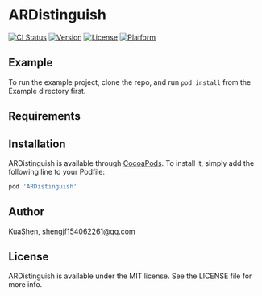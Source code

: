 # ARDistinguish

[![CI Status](https://img.shields.io/travis/KuaShen/ARDistinguish.svg?style=flat)](https://travis-ci.org/KuaShen/ARDistinguish)
[![Version](https://img.shields.io/cocoapods/v/ARDistinguish.svg?style=flat)](https://cocoapods.org/pods/ARDistinguish)
[![License](https://img.shields.io/cocoapods/l/ARDistinguish.svg?style=flat)](https://cocoapods.org/pods/ARDistinguish)
[![Platform](https://img.shields.io/cocoapods/p/ARDistinguish.svg?style=flat)](https://cocoapods.org/pods/ARDistinguish)

## Example

To run the example project, clone the repo, and run `pod install` from the Example directory first.

## Requirements

## Installation

ARDistinguish is available through [CocoaPods](https://cocoapods.org). To install
it, simply add the following line to your Podfile:

```ruby
pod 'ARDistinguish'
```

## Author

KuaShen, shengjf154062261@qq.com

## License

ARDistinguish is available under the MIT license. See the LICENSE file for more info.
